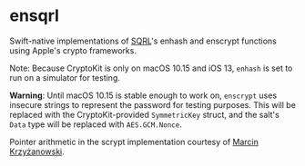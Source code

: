 # ensqrl

Swift-native implementations of [SQRL](https://www.grc.com/sqrl/sqrl.htm)'s enhash and enscrypt functions using Apple's crypto frameworks.

Note: Because CryptoKit is only on macOS 10.15 and iOS 13, `enhash` is set to run on a simulator for testing.

**Warning**: Until macOS 10.15 is stable enough to work on, `enscrypt` uses insecure strings to represent the password for testing purposes. This will be replaced with the CryptoKit-provided `SymmetricKey` struct, and the salt's `Data` type will be replaced with `AES.GCM.Nonce`. 

Pointer arithmetic in the scrypt implementation courtesy of [Marcin Krzyżanowski](http://krzyzanowskim.com/).
